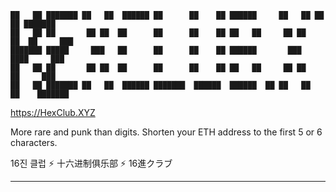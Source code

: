 ```
██   ██ ███████ ██   ██  ██████ ██      ██    ██ ██████     ██   ██ ██    ██ ███████ 
██   ██ ██       ██ ██  ██      ██      ██    ██ ██   ██     ██ ██   ██  ██     ███  
███████ █████     ███   ██      ██      ██    ██ ██████       ███     ████     ███   
██   ██ ██       ██ ██  ██      ██      ██    ██ ██   ██     ██ ██     ██     ███    
██   ██ ███████ ██   ██  ██████ ███████  ██████  ██████  ██ ██   ██    ██    ███████ 
```

https://HexClub.XYZ

More rare and punk than digits.
Shorten your ETH address to the first 5 or 6 characters.

16진 클럽 ⚡️ 十六进制俱乐部 ⚡️ 16進クラブ

---

